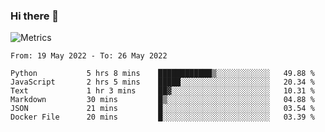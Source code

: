 ### Hi there 👋

![Metrics](https://github.com/radoapx/radoapx/blob/main/github-metrics.svg)

<!--START_SECTION:waka-->

```text
From: 19 May 2022 - To: 26 May 2022

Python           5 hrs 8 mins    ████████████▒░░░░░░░░░░░░   49.88 %
JavaScript       2 hrs 5 mins    █████░░░░░░░░░░░░░░░░░░░░   20.34 %
Text             1 hr 3 mins     ██▓░░░░░░░░░░░░░░░░░░░░░░   10.31 %
Markdown         30 mins         █▒░░░░░░░░░░░░░░░░░░░░░░░   04.88 %
JSON             21 mins         █░░░░░░░░░░░░░░░░░░░░░░░░   03.54 %
Docker File      20 mins         █░░░░░░░░░░░░░░░░░░░░░░░░   03.39 %
```

<!--END_SECTION:waka-->

<!--
**radoapx/radoapx** is a ✨ _special_ ✨ repository because its `README.md` (this file) appears on your GitHub profile.

Here are some ideas to get you started:

- 🔭 I’m currently working on ...
- 🌱 I’m currently learning ...
- 👯 I’m looking to collaborate on ...
- 🤔 I’m looking for help with ...
- 💬 Ask me about ...
- 📫 How to reach me: ...
- 😄 Pronouns: ...
- ⚡ Fun fact: ...
-->
